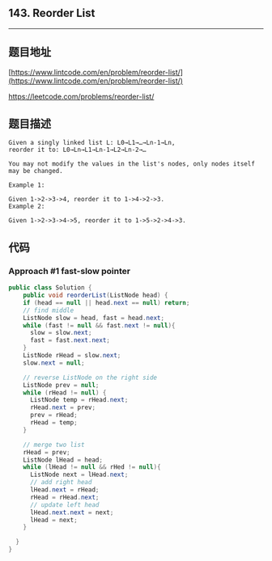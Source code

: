 ## 143. Reorder List

----
## 题目地址

[https://www.lintcode.com/en/problem/reorder-list/](https://www.lintcode.com/en/problem/reorder-list/)

https://leetcode.com/problems/reorder-list/

## 题目描述

```text
Given a singly linked list L: L0→L1→…→Ln-1→Ln,
reorder it to: L0→Ln→L1→Ln-1→L2→Ln-2→…

You may not modify the values in the list's nodes, only nodes itself may be changed.

Example 1:

Given 1->2->3->4, reorder it to 1->4->2->3.
Example 2:

Given 1->2->3->4->5, reorder it to 1->5->2->4->3.
```

## 代码

### Approach #1 fast-slow pointer

```java
public class Solution {
    public void reorderList(ListNode head) {
    if (head == null || head.next == null) return;
    // find middle
    ListNode slow = head, fast = head.next;
    while (fast != null && fast.next != null){
      slow = slow.next;
      fast = fast.next.next;
    }
    ListNode rHead = slow.next;
    slow.next = null;

    // reverse ListNode on the right side
    ListNode prev = null;
    while (rHead != null) {
      ListNode temp = rHead.next;
      rHead.next = prev;
      prev = rHead;
      rHead = temp;
    }

    // merge two list
    rHead = prev;
    ListNode lHead = head;
    while (lHead != null && rHed != null){
      ListNode next = lHead.next;
      // add right head
      lHead.next = rHead;
      rHead = rHead.next;
      // update left head 
      lHead.next.next = next;
      lHead = next;
    }

  }
}
```

